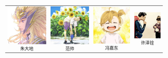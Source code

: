 <table>
    <tr>
    	<td><center><img src="https://github.com/XMUDM/XMUDM.github.io/blob/master/image/zhudadi.jpg">朱大地</center></td>
        <td><center><img src="https://github.com/XMUDM/XMUDM.github.io/blob/master/image/fanshuai.jpg">范帅</center></td>
        <td><center><img src="https://github.com/XMUDM/XMUDM.github.io/blob/master/image/fengjiadong.jpg">冯嘉东</center></td>
        <td><center><img src="https://github.com/XMUDM/XMUDM.github.io/blob/master/image/xuzequan.jpg">许泽铨</center></td>
    </tr>
</table>

